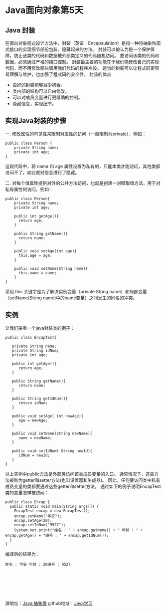 # Java面向对象第5天
## Java 封装
在面向对象程式设计方法中，封装（英语：Encapsulation）是指一种将抽象性函式接口的实现细节部份包装、隐藏起来的方法。
封装可以被认为是一个保护屏障，防止该类的代码和数据被外部类定义的代码随机访问。
要访问该类的代码和数据，必须通过严格的接口控制。
封装最主要的功能在于我们能修改自己的实现代码，而不用修改那些调用我们代码的程序片段。
适当的封装可以让程式码更容易理解与维护，也加强了程式码的安全性。
封装的优点
		
* 良好的封装能够减少耦合。
* 类内部的结构可以自由修改。
* 可以对成员变量进行更精确的控制。
* 隐藏信息，实现细节。

## 实现Java封装的步骤
一. 修改属性的可见性来限制对属性的访问（一般限制为private），例如：

```
public class Person {
    private String name;
    private int age;
}
```
这段代码中，将 name 和 age 属性设置为私有的，只能本类才能访问，其他类都访问不了，如此就对信息进行了隐藏。

二. 对每个值属性提供对外的公共方法访问，也就是创建一对赋取值方法，用于对私有属性的访问，例如：
```
public class Person{
    private String name;
    private int age;
​
    public int getAge(){
      return age;
    }
​
    public String getName(){
      return name;
    }
​
    public void setAge(int age){
      this.age = age;
    }
​
    public void setName(String name){
      this.name = name;
    }
}
```
采用 this 关键字是为了解决实例变量（private String name）和局部变量（setName(String name)中的name变量）之间发生的同名的冲突。
## 实例
让我们来看一个java封装类的例子：
```
public class EncapTest{
 
   private String name;
   private String idNum;
   private int age;
 
   public int getAge(){
      return age;
   }
 
   public String getName(){
      return name;
   }
 
   public String getIdNum(){
      return idNum;
   }
 
   public void setAge( int newAge){
      age = newAge;
   }
 
   public void setName(String newName){
      name = newName;
   }
 
   public void setIdNum( String newId){
      idNum = newId;
   }
}
```
以上实例中public方法是外部类访问该类成员变量的入口。
通常情况下，这些方法被称为getter和setter方法(也叫设置器和生成器)。
因此，任何要访问类中私有成员变量的类都要通过这些getter和setter方法。
通过如下的例子说明EncapTest类的变量怎样被访问：
```
public class Encap {
  public static void main(String args[]) {
    EncapTest encap = new EncapTest();
    encap.setName("华安");
    encap.setAge(20);
    encap.setIdNum("9527");
    System.out.print("姓名 : " + encap.getName() + " 年龄 : " + encap.getAge() + "编号 : " + encap.getIdNum());
  }
}
```
编译后的结果为：
```
姓名 : 华安 年龄 : 20编号 : 9527

```



 
		
 
		
 
		




源地址：[Java 抽象类](https://www.runoob.com/java/java-abstraction.html)
github地址：[Java学习](https://github.com/shaveKevin/SKJAVALearning)




